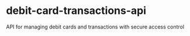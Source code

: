 # debit-card-transactions-api
 API for managing debit cards and transactions with secure access control
